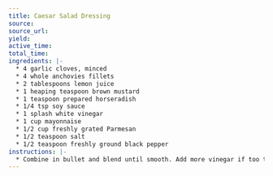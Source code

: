 ```yaml
---
title: Caesar Salad Dressing
source:
source_url:
yield:
active_time:
total_time:
ingredients: |-
  * 4 garlic cloves, minced 
  * 4 whole anchovies fillets 
  * 2 tablespoons lemon juice 
  * 1 heaping teaspoon brown mustard 
  * 1 teaspoon prepared horseradish 
  * 1/4 tsp soy sauce 
  * 1 splash white vinegar 
  * 1 cup mayonnaise 
  * 1/2 cup freshly grated Parmesan 
  * 1/2 teaspoon salt 
  * 1/2 teaspoon freshly ground black pepper 
instructions: |-
  * Combine in bullet and blend until smooth. Add more vinegar if too thick. 
---
```

